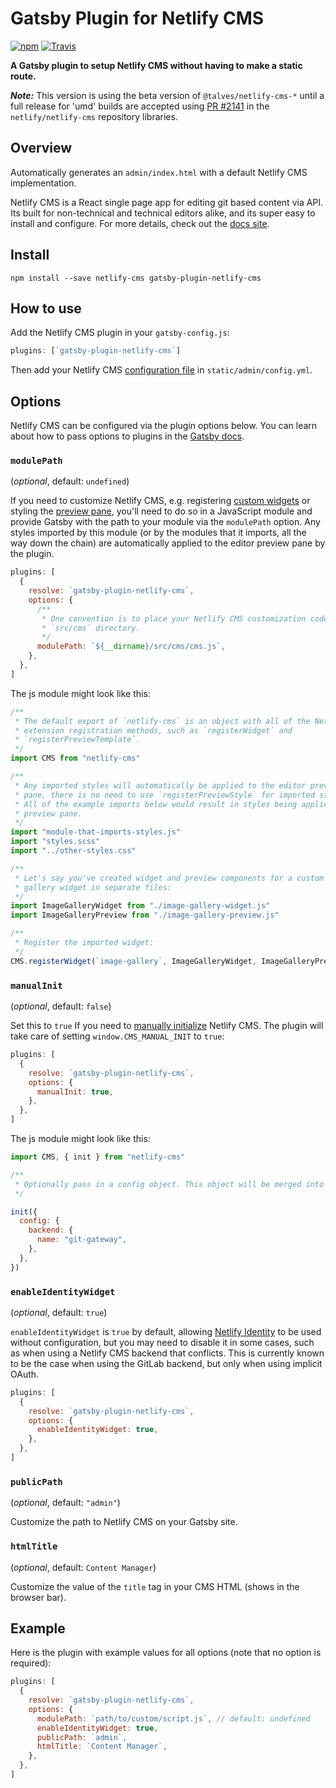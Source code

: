 # Gatsby Plugin for Netlify CMS

[![npm](https://img.shields.io/npm/v/@talves/gatsby-plugin-netlify-cms.svg?style=flat-square)][1]
[![Travis](https://img.shields.io/travis/talves/gatsby-plugin-netlify-cms.svg?style=flat-square)][2]

**A Gatsby plugin to setup Netlify CMS without having to make a static route.**

**_Note:_** This version is using the beta version of `@talves/netlify-cms-*` until a full release for 'umd' builds are accepted using [PR #2141][3] in the `netlify/netlify-cms` repository libraries.

## Overview

Automatically generates an `admin/index.html` with a default Netlify CMS implementation.

Netlify CMS is a React single page app for editing git based content via API.
Its built for non-technical and technical editors alike, and its super easy to
install and configure. For more details, check out the [docs
site](https://netlifycms.org).

## Install

```shell
npm install --save netlify-cms gatsby-plugin-netlify-cms
```

## How to use

Add the Netlify CMS plugin in your `gatsby-config.js`:

```javascript
plugins: [`gatsby-plugin-netlify-cms`]
```

Then add your Netlify CMS [configuration
file](https://www.netlifycms.org/docs/add-to-your-site/#configuration) in
`static/admin/config.yml`.

## Options

Netlify CMS can be configured via the plugin options below. You can learn
about how to pass options to plugins in the [Gatsby
docs](https://www.gatsbyjs.org/docs/plugins/#how-to-use-gatsby-plugins).

### `modulePath`

(_optional_, default: `undefined`)

If you need to customize Netlify CMS, e.g. registering [custom
widgets](https://www.netlifycms.org/docs/custom-widgets/#registerwidget) or
styling the [preview
pane](https://www.netlifycms.org/docs/customization/#registerpreviewstyle),
you'll need to do so in a JavaScript module and provide Gatsby with the path to
your module via the `modulePath` option. Any styles imported by this module (or
by the modules that it imports, all the way down the chain) are automatically
applied to the editor preview pane by the plugin.

```javascript
plugins: [
  {
    resolve: `gatsby-plugin-netlify-cms`,
    options: {
      /**
       * One convention is to place your Netlify CMS customization code in a
       * `src/cms` directory.
       */
      modulePath: `${__dirname}/src/cms/cms.js`,
    },
  },
]
```

The js module might look like this:

```javascript
/**
 * The default export of `netlify-cms` is an object with all of the Netlify CMS
 * extension registration methods, such as `registerWidget` and
 * `registerPreviewTemplate`.
 */
import CMS from "netlify-cms"

/**
 * Any imported styles will automatically be applied to the editor preview
 * pane, there is no need to use `registerPreviewStyle` for imported styles.
 * All of the example imports below would result in styles being applied to the
 * preview pane.
 */
import "module-that-imports-styles.js"
import "styles.scss"
import "../other-styles.css"

/**
 * Let's say you've created widget and preview components for a custom image
 * gallery widget in separate files:
 */
import ImageGalleryWidget from "./image-gallery-widget.js"
import ImageGalleryPreview from "./image-gallery-preview.js"

/**
 * Register the imported widget:
 */
CMS.registerWidget(`image-gallery`, ImageGalleryWidget, ImageGalleryPreview)
```

### `manualInit`

(_optional_, default: `false`)

Set this to `true` If you need to [manually initialize](https://www.netlifycms.org/docs/beta-features/#manual-initialization) Netlify CMS. The plugin will take care of setting `window.CMS_MANUAL_INIT` to `true`:

```javascript
plugins: [
  {
    resolve: `gatsby-plugin-netlify-cms`,
    options: {
      manualInit: true,
    },
  },
]
```

The js module might look like this:

```javascript
import CMS, { init } from "netlify-cms"

/**
 * Optionally pass in a config object. This object will be merged into `config.yml` if it exists
 */

init({
  config: {
    backend: {
      name: "git-gateway",
    },
  },
})
```

### `enableIdentityWidget`

(_optional_, default: `true`)

`enableIdentityWidget` is `true` by default, allowing [Netlify
Identity](https://www.netlify.com/docs/identity/) to be used without
configuration, but you may need to disable it in some cases, such as when using
a Netlify CMS backend that conflicts. This is currently known to be the case
when using the GitLab backend, but only when using implicit OAuth.

```javascript
plugins: [
  {
    resolve: `gatsby-plugin-netlify-cms`,
    options: {
      enableIdentityWidget: true,
    },
  },
]
```

### `publicPath`

(_optional_, default: `"admin"`)

Customize the path to Netlify CMS on your Gatsby site.

### `htmlTitle`

(_optional_, default: `Content Manager`)

Customize the value of the `title` tag in your CMS HTML (shows in the browser
bar).

## Example

Here is the plugin with example values for all options (note that no option is
required):

```javascript
plugins: [
  {
    resolve: `gatsby-plugin-netlify-cms`,
    options: {
      modulePath: `path/to/custom/script.js`, // default: undefined
      enableIdentityWidget: true,
      publicPath: `admin`,
      htmlTitle: `Content Manager`,
    },
  },
]
```

[1]: https://www.npmjs.com/package/@talves/gatsby-plugin-netlify-cms
[2]: https://github.com/talves/gatsby-plugin-netlify-cms
[3]: https://github.com/netlify/netlify-cms/pull/2141
